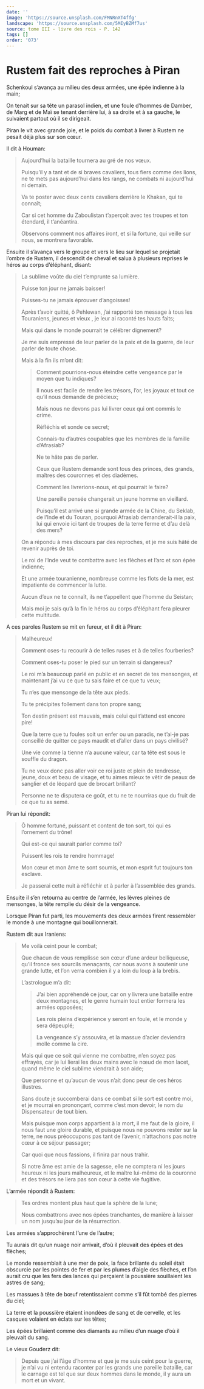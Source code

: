 ```yaml
---
date: ''
image: 'https://source.unsplash.com/FMNRnXT4ffg'
landscape: 'https://source.unsplash.com/5MIyBZMf7us'
source: tome III - livre des rois - P. 142
tags: []
order: '073'
---
```


# Rustem fait des reproches à Piran

Schenkoul s’avança au milieu des deux armées, une épée indienne à la main;

On tenait sur sa tête un parasol indien, et une foule d’hommes de Damber, de Marg et de Maï se tenant derrière lui, à sa droite et à sa gauche, le suivaient partout où il se dirigeait.

Piran le vit avec grande joie, et le poids du combat à livrer à Rustem ne pesait déjà plus sur son cœur.

Il dit à Houman:

> Aujourd’hui la bataille tournera au gré de nos vœux.
>
> Puisqu’il y a tant et de si braves cavaliers, tous fiers comme des lions, ne te mets pas aujourd’hui dans les rangs, ne combats ni aujourd’hui ni demain.
>
> Va te poster avec deux cents cavaliers derrière le Khakan, qui te connaît;
>
> Car si cet homme du Zaboulistan t’aperçoit avec tes troupes et ton étendard, il t’anéantira.
>
> Observons comment nos affaires iront, et si la fortune, qui veille sur nous, se montrera favorable.

Ensuite il s’avança vers le groupe et vers le lieu sur lequel se projetait l’ombre de Rustem, il descendit de cheval et salua à plusieurs reprises le héros au corps d’éléphant, disant:

> La sublime voûte du ciel t’emprunte sa lumière.
>
> Puisse ton jour ne jamais baisser!
>
> Puisses-tu ne jamais éprouver d’angoisses!
>
> Après t’avoir quitté, ô Pehlewan, j’ai rapporté ton message à tous les Touraniens, jeunes et vieux , je leur ai raconté tes hauts faits;
>
> Mais qui dans le monde pourrait te célébrer dignement?
>
> Je me suis empressé de leur parler de la paix et de la guerre, de leur parler de toute chose.
>
> Mais à la fin ils m’ont dit:
>
> > Comment pourrions-nous éteindre cette vengeance par le moyen que tu indiques?
> >
> > Il nous est facile de rendre les trésors, l’or, les joyaux et tout ce qu’il nous demande de précieux;
> >
> > Mais nous ne devons pas lui livrer ceux qui ont commis le crime.
> >
> > Réfléchis et sonde ce secret;
> >
> > Connais-tu d’autres coupables que les membres de la famille d’Afrasiab?
> >
> > Ne te hâte pas de parler.
> >
> > Ceux que Rustem demande sont tous des princes, des grands, maîtres des couronnes et des diadèmes.
> >
> > Comment les livrerions-nous, et qui pourrait le faire?
> >
> > Une pareille pensée changerait un jeune homme en vieillard.
> >
> > Puisqu’il est arrivé une si grande armée de la Chine, du Seklab, de l’Inde et du Touran, pourquoi Afrasiab demanderait-il la paix, lui qui envoie ici tant de troupes de la terre ferme et d’au delà des mers?
>
> On a répondu à mes discours par des reproches, et je me suis hâté de revenir auprès de toi.
>
> Le roi de l’Inde veut te combattre avec les flèches et l’arc et son épée indienne;
>
> Et une armée touranienne, nombreuse comme les flots de la mer, est impatiente de commencer la lutte.
>
> Aucun d’eux ne te connaît, ils ne t’appellent que l’homme du Seistan;
>
> Mais moi je sais qu’à la fin le héros au corps d’éléphant fera pleurer cette multitude.

A ces paroles Rustem se mit en fureur, et il dit à Piran:

> Malheureux!
>
> Comment oses-tu recourir à de telles ruses et à de telles fourberies?
>
> Comment oses-tu poser le pied sur un terrain si dangereux?
>
> Le roi m’a beaucoup parlé en public et en secret de tes mensonges, et maintenant j’ai vu ce que tu sais faire et ce que tu veux;
>
> Tu n’es que mensonge de la tête aux pieds.
>
> Tu te précipites follement dans ton propre sang;
>
> Ton destin présent est mauvais, mais celui qui t’attend est encore pire!
>
> Que la terre que tu foules soit un enfer ou un paradis, ne t’ai-je pas conseillé de quitter ce pays maudit et d’aller dans un pays civilisé?
>
> Une vie comme la tienne n’a aucune valeur, car ta tête est sous le souffle du dragon.
>
> Tu ne veux donc pas aller voir ce roi juste et plein de tendresse, jeune, doux et beau de visage, et tu aimes mieux te vêtir de peaux de sanglier et de léopard que de brocart brillant?
>
> Personne ne te disputera ce goût, et tu ne te nourriras que du fruit de ce que tu as semé.

Piran lui répondit:

> Ô homme fortuné, puissant et content de ton sort, toi qui es l’ornement du trône!
>
> Qui est-ce qui saurait parler comme toi?
>
> Puissent les rois te rendre hommage!
>
> Mon cœur et mon âme te sont soumis, et mon esprit fut toujours ton esclave.
>
> Je passerai cette nuit à réfléchir et à parler à l’assemblée des grands.

Ensuite il s’en retourna au centre de l’armée, les lèvres pleines de mensonges, la tête remplie du désir de la vengeance.

Lorsque Piran fut parti, les mouvements des deux armées firent ressembler le monde à une montagne qui bouillonnerait.

Rustem dit aux Iraniens:

> Me voilà ceint pour le combat;
>
> Que chacun de vous remplisse son cœur d’une ardeur belliqueuse, qu’il fronce ses sourcils menaçants, car nous avons à soutenir une grande lutte, et l’on verra combien il y a loin du loup à la brebis.
>
> L’astrologue m’a dit:
>
> > J’ai bien appréhendé ce jour, car on y livrera une bataille entre deux montagnes, et le genre humain tout entier formera les armées opposées;
> >
> > Les rois pleins d’expérience y seront en foule, et le monde y sera dépeuplé;
> >
> > La vengeance s’y assouvira, et la massue d’acier deviendra molle comme la cire.
>
> Mais qui que ce soit qui vienne me combattre, n’en soyez pas effrayés, car je lui lierai les deux mains avec le nœud de mon lacet, quand même le ciel sublime viendrait à son aide;
>
> Que personne et qu’aucun de vous n’ait donc peur de ces héros illustres.
>
> Sans doute je succomberai dans ce combat si le sort est contre moi, et je mourrai en prononçant, comme c’est mon devoir, le nom du Dispensateur de tout bien.
>
> Mais puisque mon corps appartient à la mort, il me faut de la gloire, il nous faut une gloire durable, et puisque nous ne pouvons rester sur la terre, ne nous préoccupons pas tant de l’avenir, n’attachons pas notre cœur à ce séjour passager;
>
> Car quoi que nous fassions, il finira par nous trahir.
>
> Si notre âme est amie de la sagesse, elle ne comptera ni les jours heureux ni les jours malheureux, et le maître lui-même de la couronne et des trésors ne liera pas son cœur à cette vie fugitive.

L’armée répondit à Rustem:

> Tes ordres montent plus haut que la sphère de la lune;
>
> Nous combattrons avec nos épées tranchantes, de manière à laisser un nom jusqu’au jour de la résurrection.

Les armées s’approchèrent l’une de l’autre;

Tu aurais dit qu’un nuage noir arrivait, d’où il pleuvait des épées et des flèches;

Le monde ressemblait à une mer de poix, la face brillante du soleil était obscurcie par les pointes de fer et par les plumes d’aigle des flèches, et l’on aurait cru que les fers des lances qui perçaient la poussière souillaient les astres de sang;

Les massues à tête de bœuf retentissaient comme s’il fût tombé des pierres du ciel;

La terre et la poussière étaient inondées de sang et de cervelle, et les casques volaient en éclats sur les têtes;

Les épées brillaient comme des diamants au milieu d’un nuage d’où il pleuvait du sang.

Le vieux Gouderz dit:

> Depuis que j’ai l’âge d’homme et que je me suis ceint pour la guerre, je n’ai vu ni entendu raconter par les grands une pareille bataille, car le carnage est tel que sur deux hommes dans le monde, il y aura un mort et un vivant.
